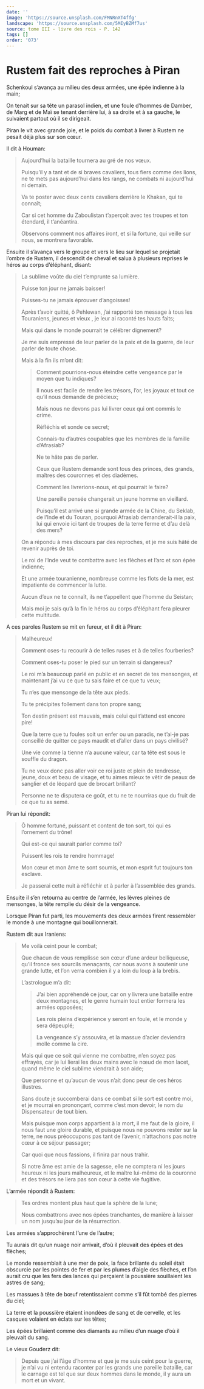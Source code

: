 ```yaml
---
date: ''
image: 'https://source.unsplash.com/FMNRnXT4ffg'
landscape: 'https://source.unsplash.com/5MIyBZMf7us'
source: tome III - livre des rois - P. 142
tags: []
order: '073'
---
```


# Rustem fait des reproches à Piran

Schenkoul s’avança au milieu des deux armées, une épée indienne à la main;

On tenait sur sa tête un parasol indien, et une foule d’hommes de Damber, de Marg et de Maï se tenant derrière lui, à sa droite et à sa gauche, le suivaient partout où il se dirigeait.

Piran le vit avec grande joie, et le poids du combat à livrer à Rustem ne pesait déjà plus sur son cœur.

Il dit à Houman:

> Aujourd’hui la bataille tournera au gré de nos vœux.
>
> Puisqu’il y a tant et de si braves cavaliers, tous fiers comme des lions, ne te mets pas aujourd’hui dans les rangs, ne combats ni aujourd’hui ni demain.
>
> Va te poster avec deux cents cavaliers derrière le Khakan, qui te connaît;
>
> Car si cet homme du Zaboulistan t’aperçoit avec tes troupes et ton étendard, il t’anéantira.
>
> Observons comment nos affaires iront, et si la fortune, qui veille sur nous, se montrera favorable.

Ensuite il s’avança vers le groupe et vers le lieu sur lequel se projetait l’ombre de Rustem, il descendit de cheval et salua à plusieurs reprises le héros au corps d’éléphant, disant:

> La sublime voûte du ciel t’emprunte sa lumière.
>
> Puisse ton jour ne jamais baisser!
>
> Puisses-tu ne jamais éprouver d’angoisses!
>
> Après t’avoir quitté, ô Pehlewan, j’ai rapporté ton message à tous les Touraniens, jeunes et vieux , je leur ai raconté tes hauts faits;
>
> Mais qui dans le monde pourrait te célébrer dignement?
>
> Je me suis empressé de leur parler de la paix et de la guerre, de leur parler de toute chose.
>
> Mais à la fin ils m’ont dit:
>
> > Comment pourrions-nous éteindre cette vengeance par le moyen que tu indiques?
> >
> > Il nous est facile de rendre les trésors, l’or, les joyaux et tout ce qu’il nous demande de précieux;
> >
> > Mais nous ne devons pas lui livrer ceux qui ont commis le crime.
> >
> > Réfléchis et sonde ce secret;
> >
> > Connais-tu d’autres coupables que les membres de la famille d’Afrasiab?
> >
> > Ne te hâte pas de parler.
> >
> > Ceux que Rustem demande sont tous des princes, des grands, maîtres des couronnes et des diadèmes.
> >
> > Comment les livrerions-nous, et qui pourrait le faire?
> >
> > Une pareille pensée changerait un jeune homme en vieillard.
> >
> > Puisqu’il est arrivé une si grande armée de la Chine, du Seklab, de l’Inde et du Touran, pourquoi Afrasiab demanderait-il la paix, lui qui envoie ici tant de troupes de la terre ferme et d’au delà des mers?
>
> On a répondu à mes discours par des reproches, et je me suis hâté de revenir auprès de toi.
>
> Le roi de l’Inde veut te combattre avec les flèches et l’arc et son épée indienne;
>
> Et une armée touranienne, nombreuse comme les flots de la mer, est impatiente de commencer la lutte.
>
> Aucun d’eux ne te connaît, ils ne t’appellent que l’homme du Seistan;
>
> Mais moi je sais qu’à la fin le héros au corps d’éléphant fera pleurer cette multitude.

A ces paroles Rustem se mit en fureur, et il dit à Piran:

> Malheureux!
>
> Comment oses-tu recourir à de telles ruses et à de telles fourberies?
>
> Comment oses-tu poser le pied sur un terrain si dangereux?
>
> Le roi m’a beaucoup parlé en public et en secret de tes mensonges, et maintenant j’ai vu ce que tu sais faire et ce que tu veux;
>
> Tu n’es que mensonge de la tête aux pieds.
>
> Tu te précipites follement dans ton propre sang;
>
> Ton destin présent est mauvais, mais celui qui t’attend est encore pire!
>
> Que la terre que tu foules soit un enfer ou un paradis, ne t’ai-je pas conseillé de quitter ce pays maudit et d’aller dans un pays civilisé?
>
> Une vie comme la tienne n’a aucune valeur, car ta tête est sous le souffle du dragon.
>
> Tu ne veux donc pas aller voir ce roi juste et plein de tendresse, jeune, doux et beau de visage, et tu aimes mieux te vêtir de peaux de sanglier et de léopard que de brocart brillant?
>
> Personne ne te disputera ce goût, et tu ne te nourriras que du fruit de ce que tu as semé.

Piran lui répondit:

> Ô homme fortuné, puissant et content de ton sort, toi qui es l’ornement du trône!
>
> Qui est-ce qui saurait parler comme toi?
>
> Puissent les rois te rendre hommage!
>
> Mon cœur et mon âme te sont soumis, et mon esprit fut toujours ton esclave.
>
> Je passerai cette nuit à réfléchir et à parler à l’assemblée des grands.

Ensuite il s’en retourna au centre de l’armée, les lèvres pleines de mensonges, la tête remplie du désir de la vengeance.

Lorsque Piran fut parti, les mouvements des deux armées firent ressembler le monde à une montagne qui bouillonnerait.

Rustem dit aux Iraniens:

> Me voilà ceint pour le combat;
>
> Que chacun de vous remplisse son cœur d’une ardeur belliqueuse, qu’il fronce ses sourcils menaçants, car nous avons à soutenir une grande lutte, et l’on verra combien il y a loin du loup à la brebis.
>
> L’astrologue m’a dit:
>
> > J’ai bien appréhendé ce jour, car on y livrera une bataille entre deux montagnes, et le genre humain tout entier formera les armées opposées;
> >
> > Les rois pleins d’expérience y seront en foule, et le monde y sera dépeuplé;
> >
> > La vengeance s’y assouvira, et la massue d’acier deviendra molle comme la cire.
>
> Mais qui que ce soit qui vienne me combattre, n’en soyez pas effrayés, car je lui lierai les deux mains avec le nœud de mon lacet, quand même le ciel sublime viendrait à son aide;
>
> Que personne et qu’aucun de vous n’ait donc peur de ces héros illustres.
>
> Sans doute je succomberai dans ce combat si le sort est contre moi, et je mourrai en prononçant, comme c’est mon devoir, le nom du Dispensateur de tout bien.
>
> Mais puisque mon corps appartient à la mort, il me faut de la gloire, il nous faut une gloire durable, et puisque nous ne pouvons rester sur la terre, ne nous préoccupons pas tant de l’avenir, n’attachons pas notre cœur à ce séjour passager;
>
> Car quoi que nous fassions, il finira par nous trahir.
>
> Si notre âme est amie de la sagesse, elle ne comptera ni les jours heureux ni les jours malheureux, et le maître lui-même de la couronne et des trésors ne liera pas son cœur à cette vie fugitive.

L’armée répondit à Rustem:

> Tes ordres montent plus haut que la sphère de la lune;
>
> Nous combattrons avec nos épées tranchantes, de manière à laisser un nom jusqu’au jour de la résurrection.

Les armées s’approchèrent l’une de l’autre;

Tu aurais dit qu’un nuage noir arrivait, d’où il pleuvait des épées et des flèches;

Le monde ressemblait à une mer de poix, la face brillante du soleil était obscurcie par les pointes de fer et par les plumes d’aigle des flèches, et l’on aurait cru que les fers des lances qui perçaient la poussière souillaient les astres de sang;

Les massues à tête de bœuf retentissaient comme s’il fût tombé des pierres du ciel;

La terre et la poussière étaient inondées de sang et de cervelle, et les casques volaient en éclats sur les têtes;

Les épées brillaient comme des diamants au milieu d’un nuage d’où il pleuvait du sang.

Le vieux Gouderz dit:

> Depuis que j’ai l’âge d’homme et que je me suis ceint pour la guerre, je n’ai vu ni entendu raconter par les grands une pareille bataille, car le carnage est tel que sur deux hommes dans le monde, il y aura un mort et un vivant.
